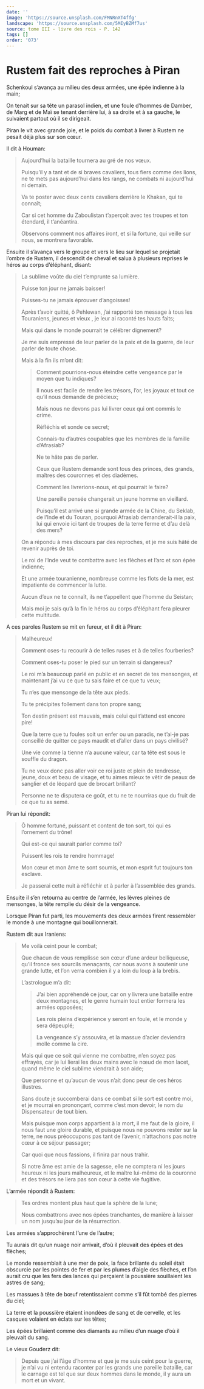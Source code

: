 ```yaml
---
date: ''
image: 'https://source.unsplash.com/FMNRnXT4ffg'
landscape: 'https://source.unsplash.com/5MIyBZMf7us'
source: tome III - livre des rois - P. 142
tags: []
order: '073'
---
```


# Rustem fait des reproches à Piran

Schenkoul s’avança au milieu des deux armées, une épée indienne à la main;

On tenait sur sa tête un parasol indien, et une foule d’hommes de Damber, de Marg et de Maï se tenant derrière lui, à sa droite et à sa gauche, le suivaient partout où il se dirigeait.

Piran le vit avec grande joie, et le poids du combat à livrer à Rustem ne pesait déjà plus sur son cœur.

Il dit à Houman:

> Aujourd’hui la bataille tournera au gré de nos vœux.
>
> Puisqu’il y a tant et de si braves cavaliers, tous fiers comme des lions, ne te mets pas aujourd’hui dans les rangs, ne combats ni aujourd’hui ni demain.
>
> Va te poster avec deux cents cavaliers derrière le Khakan, qui te connaît;
>
> Car si cet homme du Zaboulistan t’aperçoit avec tes troupes et ton étendard, il t’anéantira.
>
> Observons comment nos affaires iront, et si la fortune, qui veille sur nous, se montrera favorable.

Ensuite il s’avança vers le groupe et vers le lieu sur lequel se projetait l’ombre de Rustem, il descendit de cheval et salua à plusieurs reprises le héros au corps d’éléphant, disant:

> La sublime voûte du ciel t’emprunte sa lumière.
>
> Puisse ton jour ne jamais baisser!
>
> Puisses-tu ne jamais éprouver d’angoisses!
>
> Après t’avoir quitté, ô Pehlewan, j’ai rapporté ton message à tous les Touraniens, jeunes et vieux , je leur ai raconté tes hauts faits;
>
> Mais qui dans le monde pourrait te célébrer dignement?
>
> Je me suis empressé de leur parler de la paix et de la guerre, de leur parler de toute chose.
>
> Mais à la fin ils m’ont dit:
>
> > Comment pourrions-nous éteindre cette vengeance par le moyen que tu indiques?
> >
> > Il nous est facile de rendre les trésors, l’or, les joyaux et tout ce qu’il nous demande de précieux;
> >
> > Mais nous ne devons pas lui livrer ceux qui ont commis le crime.
> >
> > Réfléchis et sonde ce secret;
> >
> > Connais-tu d’autres coupables que les membres de la famille d’Afrasiab?
> >
> > Ne te hâte pas de parler.
> >
> > Ceux que Rustem demande sont tous des princes, des grands, maîtres des couronnes et des diadèmes.
> >
> > Comment les livrerions-nous, et qui pourrait le faire?
> >
> > Une pareille pensée changerait un jeune homme en vieillard.
> >
> > Puisqu’il est arrivé une si grande armée de la Chine, du Seklab, de l’Inde et du Touran, pourquoi Afrasiab demanderait-il la paix, lui qui envoie ici tant de troupes de la terre ferme et d’au delà des mers?
>
> On a répondu à mes discours par des reproches, et je me suis hâté de revenir auprès de toi.
>
> Le roi de l’Inde veut te combattre avec les flèches et l’arc et son épée indienne;
>
> Et une armée touranienne, nombreuse comme les flots de la mer, est impatiente de commencer la lutte.
>
> Aucun d’eux ne te connaît, ils ne t’appellent que l’homme du Seistan;
>
> Mais moi je sais qu’à la fin le héros au corps d’éléphant fera pleurer cette multitude.

A ces paroles Rustem se mit en fureur, et il dit à Piran:

> Malheureux!
>
> Comment oses-tu recourir à de telles ruses et à de telles fourberies?
>
> Comment oses-tu poser le pied sur un terrain si dangereux?
>
> Le roi m’a beaucoup parlé en public et en secret de tes mensonges, et maintenant j’ai vu ce que tu sais faire et ce que tu veux;
>
> Tu n’es que mensonge de la tête aux pieds.
>
> Tu te précipites follement dans ton propre sang;
>
> Ton destin présent est mauvais, mais celui qui t’attend est encore pire!
>
> Que la terre que tu foules soit un enfer ou un paradis, ne t’ai-je pas conseillé de quitter ce pays maudit et d’aller dans un pays civilisé?
>
> Une vie comme la tienne n’a aucune valeur, car ta tête est sous le souffle du dragon.
>
> Tu ne veux donc pas aller voir ce roi juste et plein de tendresse, jeune, doux et beau de visage, et tu aimes mieux te vêtir de peaux de sanglier et de léopard que de brocart brillant?
>
> Personne ne te disputera ce goût, et tu ne te nourriras que du fruit de ce que tu as semé.

Piran lui répondit:

> Ô homme fortuné, puissant et content de ton sort, toi qui es l’ornement du trône!
>
> Qui est-ce qui saurait parler comme toi?
>
> Puissent les rois te rendre hommage!
>
> Mon cœur et mon âme te sont soumis, et mon esprit fut toujours ton esclave.
>
> Je passerai cette nuit à réfléchir et à parler à l’assemblée des grands.

Ensuite il s’en retourna au centre de l’armée, les lèvres pleines de mensonges, la tête remplie du désir de la vengeance.

Lorsque Piran fut parti, les mouvements des deux armées firent ressembler le monde à une montagne qui bouillonnerait.

Rustem dit aux Iraniens:

> Me voilà ceint pour le combat;
>
> Que chacun de vous remplisse son cœur d’une ardeur belliqueuse, qu’il fronce ses sourcils menaçants, car nous avons à soutenir une grande lutte, et l’on verra combien il y a loin du loup à la brebis.
>
> L’astrologue m’a dit:
>
> > J’ai bien appréhendé ce jour, car on y livrera une bataille entre deux montagnes, et le genre humain tout entier formera les armées opposées;
> >
> > Les rois pleins d’expérience y seront en foule, et le monde y sera dépeuplé;
> >
> > La vengeance s’y assouvira, et la massue d’acier deviendra molle comme la cire.
>
> Mais qui que ce soit qui vienne me combattre, n’en soyez pas effrayés, car je lui lierai les deux mains avec le nœud de mon lacet, quand même le ciel sublime viendrait à son aide;
>
> Que personne et qu’aucun de vous n’ait donc peur de ces héros illustres.
>
> Sans doute je succomberai dans ce combat si le sort est contre moi, et je mourrai en prononçant, comme c’est mon devoir, le nom du Dispensateur de tout bien.
>
> Mais puisque mon corps appartient à la mort, il me faut de la gloire, il nous faut une gloire durable, et puisque nous ne pouvons rester sur la terre, ne nous préoccupons pas tant de l’avenir, n’attachons pas notre cœur à ce séjour passager;
>
> Car quoi que nous fassions, il finira par nous trahir.
>
> Si notre âme est amie de la sagesse, elle ne comptera ni les jours heureux ni les jours malheureux, et le maître lui-même de la couronne et des trésors ne liera pas son cœur à cette vie fugitive.

L’armée répondit à Rustem:

> Tes ordres montent plus haut que la sphère de la lune;
>
> Nous combattrons avec nos épées tranchantes, de manière à laisser un nom jusqu’au jour de la résurrection.

Les armées s’approchèrent l’une de l’autre;

Tu aurais dit qu’un nuage noir arrivait, d’où il pleuvait des épées et des flèches;

Le monde ressemblait à une mer de poix, la face brillante du soleil était obscurcie par les pointes de fer et par les plumes d’aigle des flèches, et l’on aurait cru que les fers des lances qui perçaient la poussière souillaient les astres de sang;

Les massues à tête de bœuf retentissaient comme s’il fût tombé des pierres du ciel;

La terre et la poussière étaient inondées de sang et de cervelle, et les casques volaient en éclats sur les têtes;

Les épées brillaient comme des diamants au milieu d’un nuage d’où il pleuvait du sang.

Le vieux Gouderz dit:

> Depuis que j’ai l’âge d’homme et que je me suis ceint pour la guerre, je n’ai vu ni entendu raconter par les grands une pareille bataille, car le carnage est tel que sur deux hommes dans le monde, il y aura un mort et un vivant.
